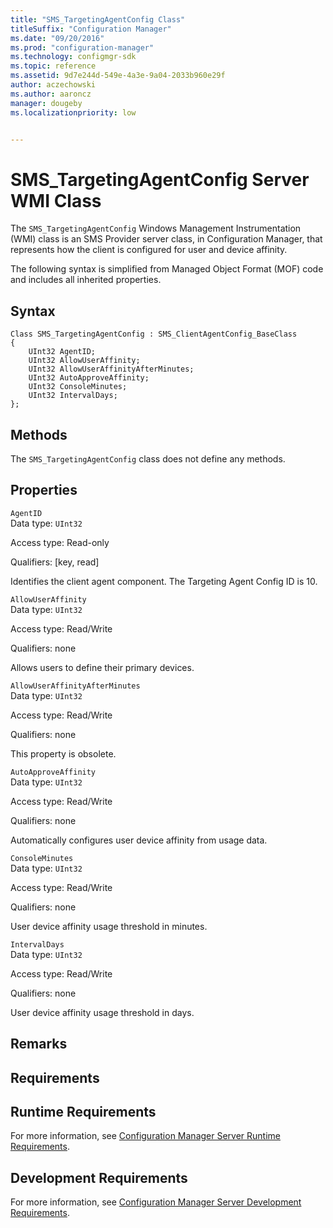 ```yaml
---
title: "SMS_TargetingAgentConfig Class"
titleSuffix: "Configuration Manager"
ms.date: "09/20/2016"
ms.prod: "configuration-manager"
ms.technology: configmgr-sdk
ms.topic: reference
ms.assetid: 9d7e244d-549e-4a3e-9a04-2033b960e29f
author: aczechowski
ms.author: aaroncz
manager: dougebyms.localizationpriority: low


---
```

# SMS_TargetingAgentConfig Server WMI Class
The `SMS_TargetingAgentConfig` Windows Management Instrumentation (WMI) class is an SMS Provider server class, in Configuration Manager, that represents how the client is configured for user and device affinity.  

 The following syntax is simplified from Managed Object Format (MOF) code and includes all inherited properties.  

## Syntax  

```  
Class SMS_TargetingAgentConfig : SMS_ClientAgentConfig_BaseClass  
{  
    UInt32 AgentID;  
    UInt32 AllowUserAffinity;  
    UInt32 AllowUserAffinityAfterMinutes;  
    UInt32 AutoApproveAffinity;  
    UInt32 ConsoleMinutes;  
    UInt32 IntervalDays;  
};  
```  

## Methods  
 The `SMS_TargetingAgentConfig` class does not define any methods.  

## Properties  
 `AgentID`  
 Data type: `UInt32`  

 Access type: Read-only  

 Qualifiers: [key, read]  

 Identifies the client agent component. The Targeting Agent Config ID is 10.  

 `AllowUserAffinity`  
 Data type: `UInt32`  

 Access type: Read/Write  

 Qualifiers: none  

 Allows users to define their primary devices.  

 `AllowUserAffinityAfterMinutes`  
 Data type: `UInt32`  

 Access type: Read/Write  

 Qualifiers: none  

 This property is obsolete.  

 `AutoApproveAffinity`  
 Data type: `UInt32`  

 Access type: Read/Write  

 Qualifiers: none  

 Automatically configures user device affinity from usage data.  

 `ConsoleMinutes`  
 Data type: `UInt32`  

 Access type: Read/Write  

 Qualifiers: none  

 User device affinity usage threshold in minutes.  

 `IntervalDays`  
 Data type: `UInt32`  

 Access type: Read/Write  

 Qualifiers: none  

 User device affinity usage threshold in days.  

## Remarks  

## Requirements  

## Runtime Requirements  
 For more information, see [Configuration Manager Server Runtime Requirements](../../../../../develop/core/reqs/server-runtime-requirements.md).  

## Development Requirements  
 For more information, see [Configuration Manager Server Development Requirements](../../../../../develop/core/reqs/server-development-requirements.md).
